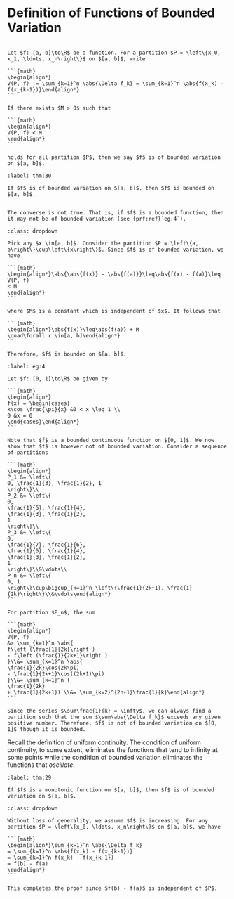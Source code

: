 # Definition of Functions of Bounded Variation

````{prf:definition}

Let $f: [a, b]\to\R$ be a function. For a partition $P = \left\{x_0, x_1, \ldots, x_n\right\}$ on $[a, b]$, write

```{math}
\begin{align*}
V(P, f) := \sum_{k=1}^n \abs{\Delta f_k} = \sum_{k=1}^n \abs{f(x_k) - f(x_{k-1})}\end{align*}
```

If there exists $M > 0$ such that

```{math}
\begin{align*}
V(P, f) < M
\end{align*}
```

holds for all partition $P$, then we say $f$ is of bounded variation on $[a, b]$.

````

````{prf:theorem}
:label: thm:30

If $f$ is of bounded variation on $[a, b]$, then $f$ is bounded on $[a, b]$.

````

````{prf:remark}

The converse is not true. That is, if $f$ is a bounded function, then it may not be of bounded variation (see {prf:ref}`eg:4`).

````

````{prf:proof}
:class: dropdown

Pick any $x \in[a, b]$. Consider the partition $P = \left\{a, b\right\}\cup\left\{x\right\}$. Since $f$ is of bounded variation, we have 

```{math}
\begin{align*}\abs{\abs{f(x)} - \abs{f(a)}}\leq\abs{f(x) - f(a)}\leq V(P, f)
< M
\end{align*}
```

where $M$ is a constant which is independent of $x$. It follows that 

```{math}
\begin{align*}\abs{f(x)}\leq\abs{f(a)} + M
\quad\forall x \in[a, b]\end{align*}
```

Therefore, $f$ is bounded on $[a, b]$.

````

````{prf:example}
:label: eg:4

Let $f: [0, 1]\to\R$ be given by 

```{math}
\begin{align*}
f(x) = \begin{cases}
x\cos \frac{\pi}{x} &0 < x \leq 1 \\
0 &x = 0
\end{cases}\end{align*}
```

Note that $f$ is a bounded continuous function on $[0, 1]$. We now show that $f$ is however not of bounded variation. Consider a sequence of partitions 

```{math}
\begin{align*}
P_1 &= \left\{
0, \frac{1}{3}, \frac{1}{2}, 1
\right\}\\ 
P_2 &= \left\{
0, 
\frac{1}{5}, \frac{1}{4},
\frac{1}{3}, \frac{1}{2}, 
1
\right\}\\ 
P_3 &= \left\{
0, 
\frac{1}{7}, \frac{1}{6},
\frac{1}{5}, \frac{1}{4},
\frac{1}{3}, \frac{1}{2}, 
1
\right\}\\&\vdots\\ 
P_n &= \left\{
0, 1
\right\}\cup\bigcup_{k=1}^n \left\{\frac{1}{2k+1}, \frac{1}{2k}\right\}\\&\vdots\end{align*}
```

For partition $P_n$, the sum 

```{math}
\begin{align*}
V(P, f)
&> \sum_{k=1}^n \abs{
f\left (\frac{1}{2k}\right ) 
- f\left (\frac{1}{2k+1}\right )
}\\&= \sum_{k=1}^n \abs{
\frac{1}{2k}\cos(2k\pi) 
- \frac{1}{2k+1}\cos((2k+1)\pi)
}\\&= \sum_{k=1}^n (
\frac{1}{2k}
+ \frac{1}{2k+1}) \\&= \sum_{k=2}^{2n+1}\frac{1}{k}\end{align*}
```

Since the series $\sum\frac{1}{k} = \infty$, we can always find a partition such that the sum $\sum\abs{\Delta f_k}$ exceeds any given positive number. Therefore, $f$ is not of bounded variation on $[0, 1]$ though it is bounded.

````


Recall the definition of uniform continuity. The condition of uniform continuity, to some extent, eliminates the functions that tend to infinity at some points while the condition of bounded variation eliminates the functions that *oscillate*. 


````{prf:theorem}
:label: thm:29

If $f$ is a monotonic function on $[a, b]$, then $f$ is of bounded variation on $[a, b]$.

````

````{prf:proof}
:class: dropdown

Without loss of generality, we assume $f$ is increasing. For any partition $P = \left\{x_0, \ldots, x_n\right\}$ on $[a, b]$, we have 

```{math}
\begin{align*}\sum_{k=1}^n \abs{\Delta f_k}
= \sum_{k=1}^n \abs{f(x_k) - f(x_{k-1})}
= \sum_{k=1}^n f(x_k) - f(x_{k-1})
= f(b) - f(a)
\end{align*}
```

This completes the proof since $f(b) - f(a)$ is independent of $P$.

````
